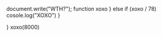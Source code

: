 
document.write("WTH?");
function xoxo
} else if (xoxo / 78)
      cosole.log("XOXO")
     }
     
}
xoxo(8000)
